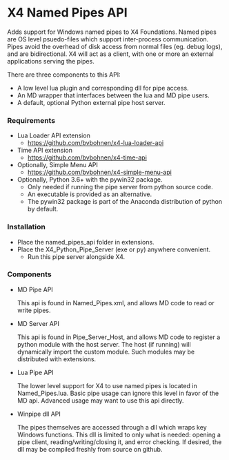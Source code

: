 # X4 Named Pipes API

Adds support for Windows named pipes to X4 Foundations.
Named pipes are OS level psuedo-files which support inter-process communication.
Pipes avoid the overhead of disk access from normal files (eg. debug logs), and are bidirectional.
X4 will act as a client, with one or more an external applications serving the pipes.

There are three components to this API:
 * A low level lua plugin and corresponding dll for pipe access.
 * An MD wrapper that interfaces between the lua and MD pipe users.
 * A default, optional Python external pipe host server.

### Requirements

* Lua Loader API extension
  - https://github.com/bvbohnen/x4-lua-loader-api
* Time API extension
  - https://github.com/bvbohnen/x4-time-api
* Optionally, Simple Menu API
  - https://github.com/bvbohnen/x4-simple-menu-api
* Optionally, Python 3.6+ with the pywin32 package.
  - Only needed if running the pipe server from python source code.
  - An executable is provided as an alternative.
  - The pywin32 package is part of the Anaconda distribution of python by default.

### Installation

* Place the named_pipes_api folder in extensions.
* Place the X4_Python_Pipe_Server (exe or py) anywhere convenient.
  - Run this pipe server alongside X4.

### Components

* MD Pipe API

  This api is found in Named_Pipes.xml, and allows MD code to read or write pipes.

* MD Server API

  This api is found in Pipe_Server_Host, and allows MD code to register a python module with the host server.
  The host (if running) will dynamically import the custom module.
  Such modules may be distributed with extensions.

* Lua Pipe API

  The lower level support for X4 to use named pipes is located in Named_Pipes.lua.
  Basic pipe usage can ignore this level in favor of the MD api.
  Advanced usage may want to use this api directly.

* Winpipe dll API

  The pipes themselves are accessed through a dll which wraps key Windows functions.
  This dll is limited to only what is needed: opening a pipe client, reading/writing/closing it, and error checking.
  If desired, the dll may be compiled freshly from source on github.